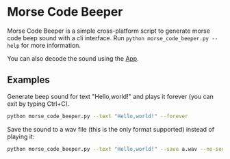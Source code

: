 # Morse Code Beeper

Morse Code Beeper is a simple cross-platform script to generate morse code beep sound
with a cli interface.
Run `python morse_code_beeper.py --help` for more information.

You can also decode the sound using the [App](https://play.google.com/store/apps/details?id=org.jfedor.morsecode).

## Examples

Generate beep sound for text "Hello,world!" and plays it forever (you can exit by typing Ctrl+C).

```sh
python morse_code_beeper.py --text "Hello,world!" --forever
```

Save the sound to a wav file (this is the only format supported) instead of playing it:

```sh
python morse_code_beeper.py --text "Hello,world!" --save a.wav --no-sound
```